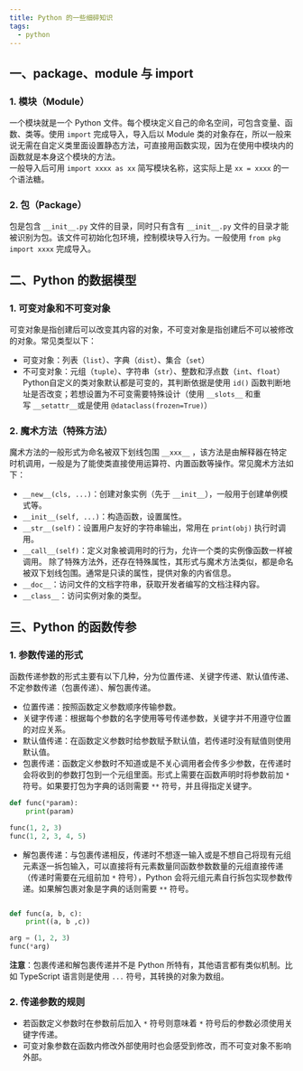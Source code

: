 ```yaml
---
title: Python 的一些细碎知识
tags:
  - python
---
```

## 一、package、module 与 import 
### 1. 模块（Module）
一个模块就是一个 Python 文件。每个模块定义自己的命名空间，可包含变量、函数、类等。使用 `import` 完成导入，导入后以 Module 类的对象存在，所以一般来说无需在自定义类里面设置静态方法，可直接用函数实现，因为在使用中模块内的函数就是本身这个模块的方法。  
一般导入后可用 `import xxxx as xx` 简写模块名称，这实际上是 `xx = xxxx` 的一个语法糖。
### 2. 包（Package）
包是包含 `__init__.py` 文件的目录，同时只有含有 `__init__.py` 文件的目录才能被识别为包。该文件可初始化包环境，控制模块导入行为。一般使用 `from pkg import xxxx` 完成导入。
## 二、Python 的数据模型
### 1. 可变对象和不可变对象
可变对象是指创建后可以改变其内容的对象，不可变对象是指创建后不可以被修改的对象。常见类型以下：
- 可变对象：列表（`list`）、字典（`dist`）、集合（`set`）
- 不可变对象：元组（`tuple`）、字符串（`str`）、整数和浮点数（`int`、`float`）
Python自定义的类对象默认都是可变的，其判断依据是使用 `id()` 函数判断地址是否改变；若想设置为不可变需要特殊设计（使用 `__slots__` 和重写 `__setattr__`或是使用 `@dataclass(frozen=True)`）
### 2. 魔术方法（特殊方法）
魔术方法的一般形式为命名被双下划线包围 `__xxx__` ，该方法是由解释器在特定时机调用，一般是为了能使类直接使用运算符、内置函数等操作。常见魔术方法如下：
- `__new__(cls, ...)`：创建对象实例（先于 `__init__`），一般用于创建单例模式等。
- `__init__(self, ...)`：构造函数，设置属性。
- `__str__(self)`：设置用户友好的字符串输出，常用在 `print(obj)` 执行时调用。
- `__call__(self)`：定义对象被调用时的行为，允许一个类的实例像函数一样被调用。
除了特殊方法外，还存在特殊属性，其形式与魔术方法类似，都是命名被双下划线包围。通常是只读的属性，提供对象的内省信息。
- `__doc__`：访问文件的文档字符串，获取开发者编写的文档注释内容。
- `__class__`：访问实例对象的类型。
## 三、Python 的函数传参
### 1. 参数传递的形式
函数传递参数的形式主要有以下几种，分为位置传递、关键字传递、默认值传递、不定参数传递（包裹传递）、解包裹传递。
- 位置传递：按照函数定义参数顺序传输参数。
- 关键字传递：根据每个参数的名字使用等号传递参数，关键字并不用遵守位置的对应关系。
- 默认值传递：在函数定义参数时给参数赋予默认值，若传递时没有赋值则使用默认值。
- 包裹传递：函数定义参数时不知道或是不关心调用者会传多少参数，在传递时会将收到的参数打包到一个元组里面。形式上需要在函数声明时将参数前加 `*` 符号。如果要打包为字典的话则需要 `**` 符号，并且得指定关键字。
```python
def func(*param):
	print(param)

func(1, 2, 3)
func(1, 2, 3, 4, 5)
```
- 解包裹传递：与包裹传递相反，传递时不想逐一输入或是不想自己将现有元组元素逐一拆包输入，可以直接将有元素数量同函数参数数量的元组直接传递（传递时需要在元组前加 `*` 符号），Python 会将元组元素自行拆包实现参数传递。如果解包裹对象是字典的话则需要 `**` 符号。
```python

def func(a, b, c):
	print((a, b ,c))

arg = (1, 2, 3)  
func(*arg)
```
**注意**：包裹传递和解包裹传递并不是 Python 所特有，其他语言都有类似机制。比如 TypeScript 语言则是使用 `...` 符号，其转换的对象为数组。
### 2. 传递参数的规则
- 若函数定义参数时在参数前后加入 `*` 符号则意味着 `*` 符号后的参数必须使用关键字传递。
- 可变对象参数在函数内修改外部使用时也会感受到修改，而不可变对象不影响外部。


